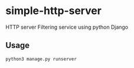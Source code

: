 # simple-http-server
HTTP server Filtering service using python Django

## Usage
```bash
python3 manage.py runserver
